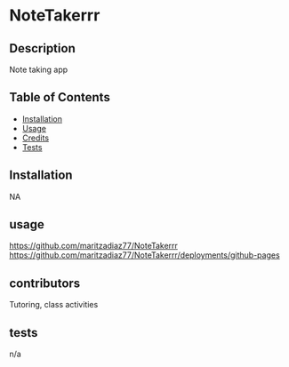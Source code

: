 # NoteTakerrr

## Description
Note taking app

## Table of Contents
* [Installation](#installation)
* [Usage](#usage)
* [Credits](#contributors)
* [Tests](#tests)

## Installation
NA
## usage
https://github.com/maritzadiaz77/NoteTakerrr 
https://github.com/maritzadiaz77/NoteTakerrr/deployments/github-pages 
## contributors
Tutoring, class activities
## tests
n/a
